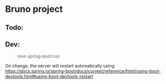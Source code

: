 Bruno project
=============

Todo:
-----


Dev:
----

>mvn spring-boot:run

On change, the server will restart automatically using https://docs.spring.io/spring-boot/docs/current/reference/html/using-boot-devtools.html#using-boot-devtools-restart 